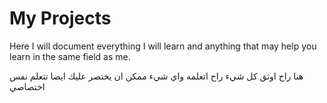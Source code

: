 # My Projects
Here I will document everything I will learn and anything that may help you learn in the same field as me.

هنا راح اوثق كل شيء راح اتعلمه واي شيء ممكن ان يختصر عليك ايضا تتعلم نفس اختصاصي
